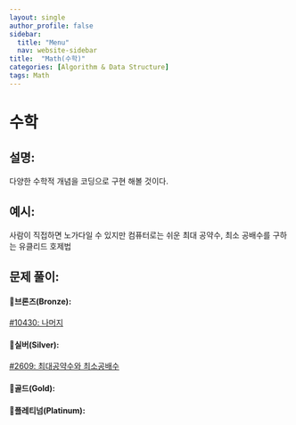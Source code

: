 ```yaml
---
layout: single
author_profile: false
sidebar:
  title: "Menu"
  nav: website-sidebar
title:  "Math(수학)"
categories: [Algorithm & Data Structure]
tags: Math
---
```

# 수학

## 설명:

다양한 수학적 개념을 코딩으로 구현 해볼 것이다.

## 예시:

사람이 직접하면 노가다일 수 있지만 컴퓨터로는 쉬운 최대 공약수, 최소 공배수를 구하는 유클리드 호제법

## 문제 풀이:

#### 🥉브론즈(Bronze):

[#10430: 나머지](%E1%84%89%E1%85%AE%E1%84%92%E1%85%A1%E1%86%A8%20c695f91c36494fa2888d8fa08d025462/#10430%20%E1%84%82%E1%85%A1%E1%84%86%E1%85%A5%E1%84%8C%E1%85%B5%204a78e6822811439187fb69c879c70bf5.md)

#### 🥈실버(Silver):

[#2609: 최대공약수와 최소공배수](%E1%84%89%E1%85%AE%E1%84%92%E1%85%A1%E1%86%A8%20c695f91c36494fa2888d8fa08d025462/#2609%20%E1%84%8E%E1%85%AC%E1%84%83%E1%85%A2%E1%84%80%E1%85%A9%E1%86%BC%E1%84%8B%E1%85%A3%E1%86%A8%E1%84%89%E1%85%AE%E1%84%8B%E1%85%AA%20%E1%84%8E%E1%85%AC%E1%84%89%E1%85%A9%E1%84%80%E1%85%A9%E1%86%BC%E1%84%87%E1%85%A2%E1%84%89%E1%85%AE%20ca3c3f1c4f3043aca09223ce6b911ba6.md)

#### 🥇골드(Gold):

#### 👑플레티넘(Platinum):

